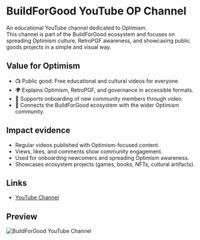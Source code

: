 # BuildForGood YouTube OP Channel

An educational YouTube channel dedicated to Optimism.  
This channel is part of the BuildForGood ecosystem and focuses on spreading Optimism culture, RetroPGF awareness, and showcasing public goods projects in a simple and visual way.

## Value for Optimism
- 📺 Public good: Free educational and cultural videos for everyone.  
- 🌍 Explains Optimism, RetroPGF, and governance in accessible formats.  
- 🧩 Supports onboarding of new community members through video.  
- 🔴 Connects the BuildForGood ecosystem with the wider Optimism community.  

## Impact evidence
- Regular videos published with Optimism-focused content.  
- Views, likes, and comments show community engagement.  
- Used for onboarding newcomers and spreading Optimism awareness.  
- Showcases ecosystem projects (games, books, NFTs, cultural artifacts).  

## Links
- [YouTube Channel](youtube.com/@StephanOptimism)


## Preview

![BuildForGood YouTube Channel](images/youtube-channel-preview.jpg)
